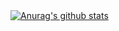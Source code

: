 <a href="https://github.com/ntak666">
  <img align="center" src="https://github-readme-stats.vercel.app/api?username=ntak666&count_private=true&show_icons=true&theme=buefy&hide_border=true" alt="Anurag's github stats" />
</a>  

<script src="https://embed.github.com/view/NTAK666/ntak666/blob/main/NTAK666-2021.stl"></script>
